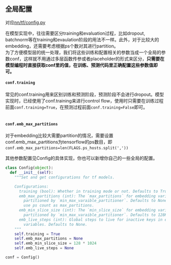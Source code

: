 ## 全局配置

对应[nn/tf/config.py](https://github.com/alibaba/graph-learn/tree/master/graphlearn/python/nn)


在模型实现中，往往需要区分training和evaluation过程，比如dropout, batchnorm等在training和evaulation阶段的用法不一样。此外，对于比较大的embedding，还需要考虑根据ps个数对其进行partition。<br />
为了方便模型层的统一处理，我们将这些训练和配置相关的参数当成一个全局的参数conf，这样就不用通过多层函数传参或者placeholder的形式来区分，**只需要在模型编程时直接获取conf里的值，在训练、预测代码里正确配置这些参数值即可。**


#### `conf.training`
常见的conf.training用来区别训练和预测阶段，预测阶段不会进行dropout。模型实现时，已经使用了conf.training来进行control flow，使用时只需要在训练过程前面`conf.training=True`，在预测过程前面`conf.training=False`即可。<br />
​

#### `conf.emb_max_partitions`
对于embedding比较大需要partition的情况，需要设置conf.emb_max_partitions为tensorflow的ps数目，即
`conf.emb_max_partitions=len(FLAGS.ps_hosts.split(','))`
​

其他参数配置见Config的具体实现，你也可以新增你自己的一些全局的配置。<br />

```python
class Config(object):
  def __init__(self):
    """Set and get configurations for tf models.

    Configurations:
      training (bool): Whether in training mode or not. Defaults to True.
      emb_max_partitions (int): The `max_partitions` for embedding variables
        partitioned by `min_max_varaible_partitioner`. Defaults to None means
        use ps count as max_partitions.
      emb_min_slice_size (int): The `min_slice_size` for embedding variables
        partitioned by `min_max_varaible_partitioner`. Defaults to 128K.
      emb_live_steps (int): Global steps to live for inactive keys in embedding
        variables. Defaults to None.
    """
    self.training = True
    self.emb_max_partitions = None
    self.emb_min_slice_size = 128 * 1024
    self.emb_live_steps = None

conf = Config()
```
